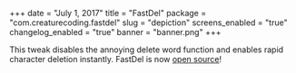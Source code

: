 +++
date = "July 1, 2017"
title = "FastDel"
package = "com.creaturecoding.fastdel"
slug = "depiction"
screens_enabled = "true"
changelog_enabled = "true"
banner = "banner.png"
+++

This tweak disables the annoying delete word function and enables rapid character deletion instantly.
FastDel is now [open source](https://github.com/CreatureSurvive/FastDel)!